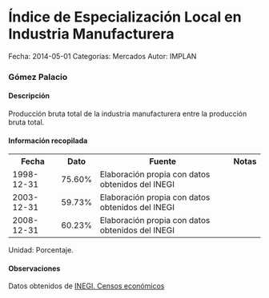 Índice de Especialización Local en Industria Manufacturera
=====

Fecha: 2014-05-01
Categorías: Mercados
Autor: IMPLAN

### Gómez Palacio

#### Descripción

Producción bruta total de la industria manufacturera entre la producción bruta total.

#### Información recopilada

<table class="table table-hover table-bordered">
  <tr><th>Fecha</th><th>Dato</th><th>Fuente</th><th>Notas</th></tr>
  <tr><td>1998-12-31</td><td>75.60%</td><td>Elaboración propia con datos obtenidos del INEGI</td><td></td></tr>
  <tr><td>2003-12-31</td><td>59.73%</td><td>Elaboración propia con datos obtenidos del INEGI</td><td></td></tr>
  <tr><td>2008-12-31</td><td>60.23%</td><td>Elaboración propia con datos obtenidos del INEGI</td><td></td></tr>
</table>

Unidad: Porcentaje.

#### Observaciones

Datos obtenidos de [INEGI. Censos económicos](http://www3.inegi.org.mx/sistemas/saic/)
